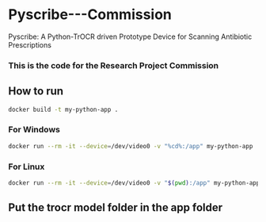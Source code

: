 # Pyscribe---Commission

Pyscribe: A Python-TrOCR driven Prototype Device for Scanning Antibiotic Prescriptions

### This is the code for the Research Project Commission

## How to run

```bash
docker build -t my-python-app .
```

### For Windows

```bash
docker run --rm -it --device=/dev/video0 -v "%cd%:/app" my-python-app
```

### For Linux

```bash
docker run --rm -it --device=/dev/video0 -v "$(pwd):/app" my-python-app
```

## Put the trocr model folder in the app folder
